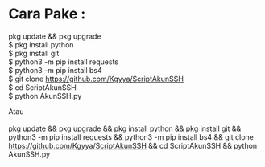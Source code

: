 # Cara Pake :
pkg update && pkg upgrade<br>
$ pkg install python<br>
$ pkg install git<br>
$ python3 -m pip install requests<br>
$ python3 -m pip install bs4<br>
$ git clone https://github.com/Kgyya/ScriptAkunSSH<br>
$ cd ScriptAkunSSH<br>
$ python AkunSSH.py<br>

Atau<br>
<br>
pkg update && pkg upgrade && pkg install python && pkg install git && python3 -m pip install requests && python3 -m pip install bs4 && git clone https://github.com/Kgyya/ScriptAkunSSH && cd ScriptAkunSSH && python AkunSSH.py

